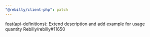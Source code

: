 ```yaml
---
"@rebilly/client-php": patch
---
```


feat(api-definitions): Extend description and add example for usage quantity Rebilly/rebilly#11650
